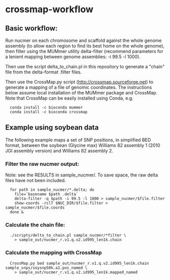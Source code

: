 # crossmap-workflow

## Basic workflow:
Run nucmer on each chromosome and scaffold against the whole genome assembly (to allow each region
to find its best home on the whole genome), then filter using the MUMmer utility delta-filter
(recommend parameters for a lenient mapping between genome assemblies: -i 99.5 -l 1000).

Then use the script delta_to_chain.pl in this repository to generate a "chain" file from the
delta-format .filter files.

Then use the CrossMap.py script (http://crossmap.sourceforge.net) to generate a mapping of a file of genomic coordinates. The instructions below assume local installation of the MUMmer package and CrossMap. Note that CrossMap can be easily installed using Conda, e.g.
```
  conda install -c bioconda mummer 
  conda install -c bioconda crossmap
```

## Example using soybean data
The following example maps a set of SNP positions, in simplified BED format, between the soybean (Glycine max) Williams 82 assembly 1 (2010 JGI assembly version) and Williams 82 assembly 2.

### Filter the raw nucmer output:
Note: see the RESULTS in sample_nucmer/. To save space, the raw delta files have not been included.
```
  for path in sample_nucmer/*.delta; do
    file=`basename $path .delta`
    delta-filter -q $path -i 99.5 -l 1000 > sample_nucmer/$file.filter
    show-coords -rclT $NUC_DIR/$file.filter > sample_nucmer/$file.coords
  done &
```

### Calculate the chain file:
```shell
  ./scripts/delta_to_chain.pl sample_nucmer/*filter \
    > sample_out/nucmer_r.v1.q.v2.id995_len1k.chain
```

### Calculate the mapping with CrossMap
```shell
  CrossMap.py bed sample_out/nucmer_r.v1.q.v2.id995_len1k.chain sample_snps/soysnp50k.a1.pos_named \
    > sample_out/nucmer_r.v1.q.v2.id995_len1k.mapped_named
```


